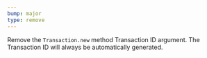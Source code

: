 ```yaml
---
bump: major
type: remove
---
```


Remove the `Transaction.new` method Transaction ID argument. The Transaction ID will always be automatically generated.
